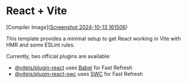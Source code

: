 # React + Vite

[Compiler Image]([Screenshot 2024-10-13 161506](https://github.com/user-attachments/assets/e52fb695-37fa-486f-80b3-b6ff390e6493))


This template provides a minimal setup to get React working in Vite with HMR and some ESLint rules.

Currently, two official plugins are available:

- [@vitejs/plugin-react](https://github.com/vitejs/vite-plugin-react/blob/main/packages/plugin-react/README.md) uses [Babel](https://babeljs.io/) for Fast Refresh
- [@vitejs/plugin-react-swc](https://github.com/vitejs/vite-plugin-react-swc) uses [SWC](https://swc.rs/) for Fast Refresh
